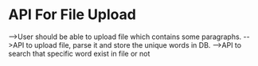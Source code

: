 # API For File Upload
-->User should be able to upload file which contains some paragraphs.
    -->API to upload file, parse it and store the unique words in DB.
    -->API to search that specific word exist in file or not


